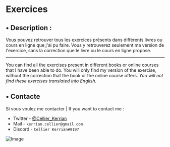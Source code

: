 # Exercices

## • Description :

Vous pouvez retrouver tous les exercices présents dans différents livres ou cours en ligne que j'ai pu faire.
Vous y retrouverez seulement ma version de l'exercice, sans la correction que le livre ou le cours en ligne propose.

---

You can find all the exercises present in different books or online courses that I have been able to do.
You will only find my version of the exercise, without the correction that the book or the online course offers.
*You will not find these exercises translated into English.*

## • Contacte

Si vous voulez me contacter | If you want to contact me :
- Twitter - [@Cellier_Kerrian](https://twitter.com/Cellier_Kerrian)
- Mail - `kerrian.cellier@gmail.com`
- Discord - `Cellier Kerrian#9197`

![Image](https://cdn.discordapp.com/attachments/922486147366662204/922486202844737606/banner.png)
